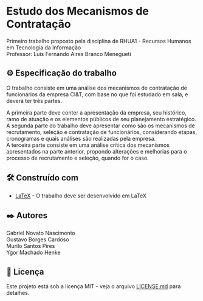 # Estudo dos Mecanismos de Contratação

Primeiro trabalho proposto pela disciplina de RHUA1 - Recursos Humanos em Tecnologia da Informação 
<br/>Professor: Luis Fernando Aires Branco Menegueti


## ⚙️ Especificação do trabalho

O trabalho consiste em uma análise dos mecanismos de contratação de funcionários da empresa CI&T, com base no que foi estudado em sala, e deverá ter três partes.

A primeira parte deve conter a apresentação da empresa, seu histórico, ramo de atuação e os elementos públicos de seu planejamento estratégico.
<br/>A segunda parte do trabalho deve apresentar como são os mecanismos de recrutamento, seleção e contratação de funcionários, considerando etapas, cronogramas e quais análises são realizadas pela empresa.
<br/>A terceira parte consiste em uma análise crítica dos mecanismos apresentados na parte anterior, propondo alterações e melhorias para o processo de recrutamento e seleção, quando for o caso. 


## 🛠️ Construído com

* [LaTeX](https://pt.overleaf.com/project) - O trabalho deve ser desenvolvido em LaTeX
 

## ✒️ Autores

Gabriel Novato Nascimento
<br/>Gustavo Borges Cardoso 
<br/>Murilo Santos Pires 
<br/>Ygor Machado Henke 


## 📄 Licença

Este projeto está sob a licença MIT - veja o arquivo [LICENSE.md](https://github.com/usuario/projeto/licenca) para detalhes.
